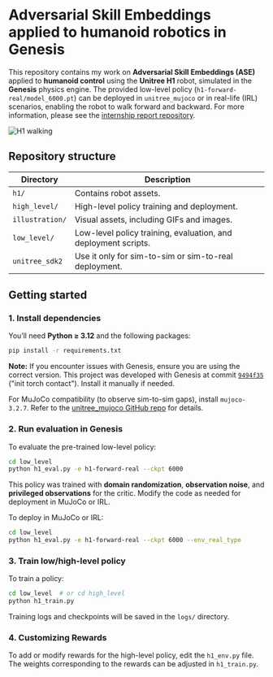 # Adversarial Skill Embeddings applied to humanoid robotics in Genesis

This repository contains my work on **Adversarial Skill Embeddings (ASE)** applied to **humanoid control** using the **Unitree H1** robot, simulated in the **Genesis** physics engine. The provided low-level policy (`h1-forward-real/model_6000.pt`) can be deployed in `unitree_mujoco` or in real-life (IRL) scenarios, enabling the robot to walk forward and backward. For more information, please see the [internship report repository](https://github.com/Planeurzik/jrl-internship-repo).


![H1 walking](illustration/walking_h1.gif)

## Repository structure

Directory       | Description                                                                 |
 |-----------------|-----------------------------------------------------------------------------|
 | `h1/`           | Contains robot assets.                                                      |
 | `high_level/`   | High-level policy training and deployment.                                  |
 | `illustration/` | Visual assets, including GIFs and images.                                   |
 | `low_level/`    | Low-level policy training, evaluation, and deployment scripts.              |
 | `unitree_sdk2`         | Use it only for sim-to-sim or sim-to-real deployment.                  |

## Getting started

### 1. Install dependencies

You’ll need **Python ≥ 3.12** and the following packages:

```bash
pip install -r requirements.txt
```

**Note:** If you encounter issues with Genesis, ensure you are using the correct version. This project was developed with Genesis at commit [`9494f35`](https://github.com/Genesis-Sim/Genesis/commit/9494f35) ("init torch contact"). Install it manually if needed.

For MuJoCo compatibility (to observe sim-to-sim gaps), install `mujoco-3.2.7`. Refer to the [unitree_mujoco GitHub repo](https://github.com/unitreerobotics/unitree_mujoco) for details.

### 2. Run evaluation in Genesis

To evaluate the pre-trained low-level policy:

```bash
cd low_level
python h1_eval.py -e h1-forward-real --ckpt 6000
```

This policy was trained with **domain randomization**, **observation noise**, and **privileged observations** for the critic. Modify the code as needed for deployment in MuJoCo or IRL.

To deploy in MuJoCo or IRL:

```bash
cd low_level
python h1_eval.py -e h1-forward-real --ckpt 6000 --env_real_type
```

### 3. Train low/high-level policy

To train a policy:

```bash
cd low_level  # or cd high_level
python h1_train.py
```

Training logs and checkpoints will be saved in the `logs/` directory.

### 4. Customizing Rewards

To add or modify rewards for the high-level policy, edit the `h1_env.py` file. The weights corresponding to the rewards can be adjusted in `h1_train.py`.